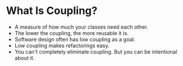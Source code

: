 # What Is Coupling?

* A measure of how much your classes need each other.
* The lower the coupling, the more reusable it is.
* Software design often has low coupling as a goal.
* Low coupling makes refactorings easy.
* You can't completely eliminate coupling. But you can be intentional about it.
